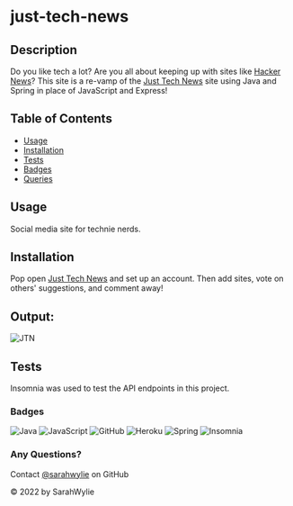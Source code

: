 # just-tech-news

## Description
Do you like tech a lot? Are you all about keeping up with sites like [Hacker News](https://news.ycombinator.com/)? This site is a re-vamp of the [Just Tech News](https://github.com/sarahwylie/just-tech-news) site using Java and Spring in place of JavaScript and Express!

## Table of Contents
* [Usage](#usage)
* [Installation](#installation)
* [Tests](#tests)
* [Badges](#badges)
* [Queries](#any-questions)

## Usage
Social media site for technie nerds. 

## Installation
Pop open [Just Tech News](https://just-tech-news-java-1.herokuapp.com/) and set up an account. Then add sites, vote on others' suggestions, and comment away! 

## Output:
![JTN](https://user-images.githubusercontent.com/90208612/182707820-d9ddac4e-6ac8-4272-b32a-65ae75e19e56.png)

## Tests
Insomnia was used to test the API endpoints in this project.

### Badges
![Java](https://img.shields.io/badge/java-%23ED8B00.svg?style=for-the-badge&logo=java&logoColor=white)
![JavaScript](https://img.shields.io/badge/javascript-%23323330.svg?style=for-the-badge&logo=javascript&logoColor=%23F7DF1E)
![GitHub](https://img.shields.io/badge/github-%23121011.svg?style=for-the-badge&logo=github&logoColor=white)
![Heroku](https://img.shields.io/badge/heroku-%23430098.svg?style=for-the-badge&logo=heroku&logoColor=white)
![Spring](https://img.shields.io/badge/spring-%236DB33F.svg?style=for-the-badge&logo=spring&logoColor=white)
![Insomnia](https://img.shields.io/badge/Insomnia-black?style=for-the-badge&logo=insomnia&logoColor=5849BE)

### Any Questions?
Contact [@sarahwylie](https://github.com/sarahwylie) on GitHub

© 2022 by SarahWylie
